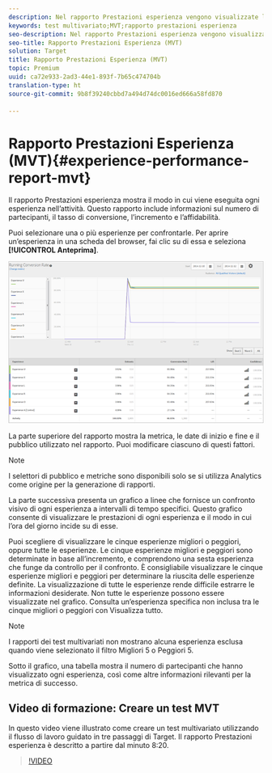 ```yaml
---
description: Nel rapporto Prestazioni esperienza vengono visualizzate le prestazioni di ogni esperienza nell’attività. Questo include informazioni sul numero di partecipanti, il tasso di conversione, l’incremento e l’affidabilità.
keywords: test multivariato;MVT;rapporto prestazioni esperienza
seo-description: Nel rapporto Prestazioni esperienza vengono visualizzate le prestazioni di ogni esperienza nell’attività. Questo include informazioni sul numero di partecipanti, il tasso di conversione, l’incremento e l’affidabilità.
seo-title: Rapporto Prestazioni Esperienza (MVT)
solution: Target
title: Rapporto Prestazioni Esperienza (MVT)
topic: Premium
uuid: ca72e933-2ad3-44e1-893f-7b65c474704b
translation-type: ht
source-git-commit: 9b8f39240cbbd7a494d74dc0016ed666a58fd870

---
```



# Rapporto Prestazioni Esperienza (MVT){#experience-performance-report-mvt}

Il rapporto Prestazioni esperienza mostra il modo in cui viene eseguita ogni esperienza nell’attività. Questo rapporto include informazioni sul numero di partecipanti, il tasso di conversione, l’incremento e l’affidabilità.

Puoi selezionare una o più esperienze per confrontarle. Per aprire un’esperienza in una scheda del browser, fai clic su di essa e seleziona **[!UICONTROL Anteprima]**.

![](assets/experienceperformancetable.png)

La parte superiore del rapporto mostra la metrica, le date di inizio e fine e il pubblico utilizzato nel rapporto. Puoi modificare ciascuno di questi fattori.

>[!NOTE]
>
>I selettori di pubblico e metriche sono disponibili solo se si utilizza Analytics come origine per la generazione di rapporti.

La parte successiva presenta un grafico a linee che fornisce un confronto visivo di ogni esperienza a intervalli di tempo specifici. Questo grafico consente di visualizzare le prestazioni di ogni esperienza e il modo in cui l’ora del giorno incide su di esse.

Puoi scegliere di visualizzare le cinque esperienze migliori o peggiori, oppure tutte le esperienze. Le cinque esperienze migliori e peggiori sono determinate in base all’incremento, e comprendono una sesta esperienza che funge da controllo per il confronto. È consigliabile visualizzare le cinque esperienze migliori e peggiori per determinare la riuscita delle esperienze definite. La visualizzazione di tutte le esperienze rende difficile estrarre le informazioni desiderate. Non tutte le esperienze possono essere visualizzate nel grafico. Consulta un’esperienza specifica non inclusa tra le cinque migliori o peggiori con Visualizza tutto.

>[!NOTE]
>
>I rapporti dei test multivariati non mostrano alcuna esperienza esclusa quando viene selezionato il filtro Migliori 5 o Peggiori 5.

Sotto il grafico, una tabella mostra il numero di partecipanti che hanno visualizzato ogni esperienza, così come altre informazioni rilevanti per la metrica di successo.

## Video di formazione: Creare un test MVT

In questo video viene illustrato come creare un test multivariato utilizzando il flusso di lavoro guidato in tre passaggi di Target. Il rapporto Prestazioni esperienza è descritto a partire dal minuto 8:20.

>[!VIDEO](https://video.tv.adobe.com/v/17395)